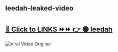 
 ## leedah-leaked-video 

# <h2><a href="https://clipsfans.com/leedah&ref=git">🔗 Click to LINKS ⏩⏩ 👉 🟢 leedah </a></h2>

<a href="https://clipsfans.com/leedah&ref=git" rel="nofollow" data-target="animated-image.originalLink"><img src="https://i.ibb.co.com/xMMVF88/686577567.gif" alt="Viral Video Original" style="max-width: 100%; display: inline-block;" data-target="animated-image.originalImage"></a>
